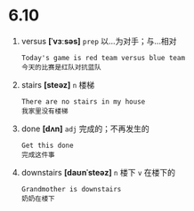 # 6.10

1. versus **[ˈvɜːsəs]** `prep` 以...为对手；与...相对

   ```
   Today's game is red team versus blue team
   今天的比赛是红队对抗蓝队
   ```

2. stairs **[steəz]** `n` 楼梯

   ```
   There are no stairs in my house
   我家里没有楼梯
   ```

3. done **[dʌn]** `adj` 完成的；不再发生的

   ```
   Get this done
   完成这件事
   ```

4. downstairs **[daʊnˈsteəz]** `n` 楼下 `v` 在楼下的
   ```
   Grandmother is downstairs
   奶奶在楼下
   ```
